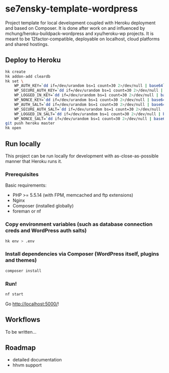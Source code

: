 se7ensky-template-wordpress
===========================

Project template for local development coupled with Heroku deployment and based on Composer.
It is done after work on and influenced by mchung/heroku-buildpack-wordpress and xyu/heroku-wp projects.
It is meant to be 12factor-compatible, deployable on localhost, cloud platforms and shared hostings.

Deploy to Heroku
----------------
```bash
hk create
hk addon-add cleardb
hk set \
    WP_AUTH_KEY=`dd if=/dev/urandom bs=1 count=30 2>/dev/null | base64`\
    WP_SECURE_AUTH_KEY=`dd if=/dev/urandom bs=1 count=30 2>/dev/null | base64`\
    WP_LOGGED_IN_KEY=`dd if=/dev/urandom bs=1 count=30 2>/dev/null | base64`\
    WP_NONCE_KEY=`dd if=/dev/urandom bs=1 count=30 2>/dev/null | base64`\
    WP_AUTH_SALT=`dd if=/dev/urandom bs=1 count=30 2>/dev/null | base64`\
    WP_SECURE_AUTH_SALT=`dd if=/dev/urandom bs=1 count=30 2>/dev/null | base64`\
    WP_LOGGED_IN_SALT=`dd if=/dev/urandom bs=1 count=30 2>/dev/null | base64`\
    WP_NONCE_SALT=`dd if=/dev/urandom bs=1 count=30 2>/dev/null | base64`
git push heroku master
hk open
```

Run locally
-----------
This project can be run locally for development with as-close-as-possible manner that Heroku runs it.

### Prerequisites
Basic requirements:
* PHP >= 5.5.14 (with FPM, memcached and ftp extensions)
* Nginx
* Composer (installed globally)
* foreman or nf

### Copy environment variables (such as database connection creds and WordPress auth salts)
```bash
hk env > .env
```

### Install dependencies via Composer (WordPress itself, plugins and themes)
```bash
composer install
```

### Run!
```bash
nf start
```
Go [http://localhost:5000/](http://localhost:5000/)!

Workflows
---------
To be written...

Roadmap
-------
* detailed documentation
* hhvm support
